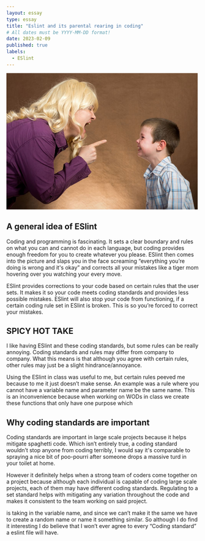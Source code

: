 ```yaml
---
layout: essay
type: essay
title: "Eslint and its parental rearing in coding"
# All dates must be YYYY-MM-DD format!
date: 2023-02-09
published: true
labels:
  - ESlint
---
```


<img width="500px" class="rounded float-start pe-4" src="../img/eslint-reflection/mom-yelling-at-child.jpg">

## A general idea of ESlint
Coding and programming is fascinating. It sets a clear boundary and rules on what you can and cannot do in each language, but coding provides enough freedom for you to create whatever you please. ESlint then comes into the picture and slaps you in the face screaming “everything you’re doing is wrong and it's okay” and corrects all your mistakes like a tiger mom hovering over you watching your every move. 

ESlint provides corrections to your code based on certain rules that the user sets. It makes it so your code meets coding standards and provides less possible mistakes. ESlint will also stop your code from functioning, if a certain coding rule set in ESlint is broken. This is so you’re forced to correct your mistakes.

## SPICY HOT TAKE
I like having ESlint and these coding standards, but some rules can be really annoying. Coding standards and rules may differ from company to company. What this means is that although you agree with certain rules, other rules may just be a slight hindrance/annoyance. 

Using the ESlint in class was useful to me, but certain rules peeved me because to me it just doesn’t make sense. An example was a rule where you cannot have a variable name and parameter name be the same name. This is an inconvenience because when working on WODs in class we create these functions that only have one purpose which 

## Why coding standards are important
Coding standards are important in large scale projects because it helps mitigate spaghetti code. Which isn’t entirely true, a coding standard wouldn’t stop anyone from coding terribly, I would say it's comparable to spraying a nice bit of poo-pourri after someone drops a massive turd in your toilet at home. 

However it definitely helps when a strong team of coders come together on a project because although each individual is capable of coding large scale projects, each of them may have different coding standards. Regulating to a set standard helps with mitigating any variation throughout the code and makes it consistent to the team working on said project.

is taking in the variable name, and since we can’t make it the same we have to create a random name or name it something similar. So although I do find it interesting I do believe that I won’t ever agree to every “Coding standard” a eslint file will have.

